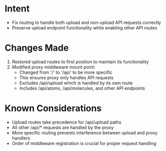 # Intent
- Fix routing to handle both upload and non-upload API requests correctly
- Preserve upload endpoint functionality while enabling other API routes

# Changes Made
1. Restored upload routes to first position to maintain its functionality
2. Modified proxy middleware mount point:
   - Changed from '/' to '/api' to be more specific
   - This ensures proxy only handles API requests
   - Excludes /api/upload which is handled by its own route
   - Includes /api/atoms, /api/molecules, and other API endpoints

# Known Considerations
- Upload routes take precedence for /api/upload paths
- All other /api/* requests are handled by the proxy
- More specific routing prevents interference between upload and proxy handlers
- Order of middleware registration is crucial for proper request handling
